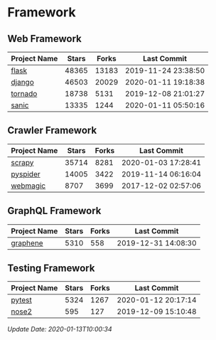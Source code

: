 # Framework

## Web Framework

| Project Name | Stars | Forks | Last Commit |
| ------------ | ----- | ----- | ----------- |
| [flask](https://github.com/pallets/flask) | 48365 | 13183 | 2019-11-24 23:38:50 |
| [django](https://github.com/django/django) | 46503 | 20029 | 2020-01-11 19:18:38 |
| [tornado](https://github.com/tornadoweb/tornado) | 18738 | 5131 | 2019-12-08 21:01:27 |
| [sanic](https://github.com/huge-success/sanic) | 13335 | 1244 | 2020-01-11 05:50:16 |

## Crawler Framework

| Project Name | Stars | Forks | Last Commit |
| ------------ | ----- | ----- | ----------- |
| [scrapy](https://github.com/scrapy/scrapy) | 35714 | 8281 | 2020-01-03 17:28:41 |
| [pyspider](https://github.com/binux/pyspider) | 14005 | 3422 | 2019-11-14 06:16:04 |
| [webmagic](https://github.com/code4craft/webmagic) | 8707 | 3699 | 2017-12-02 02:57:06 |

## GraphQL Framework

| Project Name | Stars | Forks | Last Commit |
| ------------ | ----- | ----- | ----------- |
| [graphene](https://github.com/graphql-python/graphene) | 5310 | 558 | 2019-12-31 14:08:30 |

## Testing Framework

| Project Name | Stars | Forks | Last Commit |
| ------------ | ----- | ----- | ----------- |
| [pytest](https://github.com/pytest-dev/pytest) | 5324 | 1267 | 2020-01-12 20:17:14 |
| [nose2](https://github.com/nose-devs/nose2) | 595 | 127 | 2019-12-09 15:10:48 |

*Update Date: 2020-01-13T10:00:34*